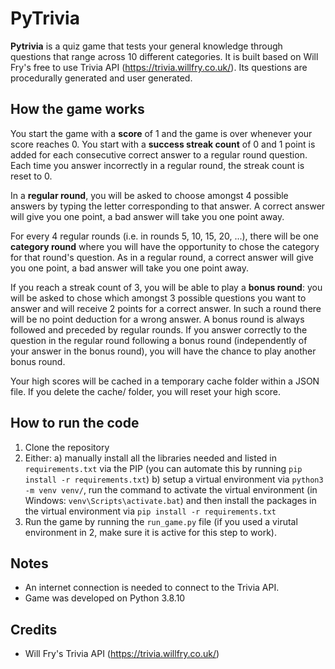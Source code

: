 # PyTrivia

**Pytrivia** is a quiz game that tests your general knowledge through questions that range across 10 different 
categories. It is built based on Will Fry's free to use Trivia API (https://trivia.willfry.co.uk/). Its questions are 
procedurally generated and user generated. 


## How the game works

You start the game with a **score** of 1 and the game is over whenever your score reaches 0. You start with a **success 
streak count** of 0 and 1 point is added for each consecutive correct answer to a regular round question. 
Each time you answer incorrectly in a regular round, the streak count is reset to 0. 

In a **regular round**, you will be asked to choose amongst 4 possible answers by typing the letter corresponding to that 
answer. A correct answer will give you one point, a bad answer will take you one point away.

For every 4 regular rounds (i.e. in rounds 5, 10, 15, 20, ...), there will be one **category round** where you will 
have the opportunity to chose the category for that round's question. As in a regular round, a correct answer will 
give you one point, a bad answer will take you one point away.

If you reach a streak count of 3, you will be able to play a **bonus round**: you will be asked to chose which amongst
3 possible questions you want to answer and will receive 2 points for a correct answer. In such a round there will be 
no point deduction for a wrong answer. A bonus round is always followed and preceded by regular rounds.
If you answer correctly to the question in the regular round following a bonus round (independently of your answer in the
bonus round), you will have the chance to play another bonus round.

Your high scores will be cached in a temporary cache folder within a JSON file. If you delete the cache/ folder, you 
will reset your high score. 


## How to run the code

1. Clone the repository
2. Either:
    a) manually install all the libraries needed and listed in ``requirements.txt`` via the PIP (you can automate 
    this by running ``pip install -r requirements.txt``) 
    b) setup a virtual environment via `python3 -m venv venv/`, run the command to activate the virtual environment
     (in Windows: `venv\Scripts\activate.bat`) and then install the packages in the virtual environment via 
     ``pip install -r requirements.txt``
3. Run the game by running the ``run_game.py`` file (if you used a virutal environment in 2, make sure it is active 
for this step to work).


## Notes

- An internet connection is needed to connect to the Trivia API.
- Game was developed on Python 3.8.10


## Credits

- Will Fry's Trivia API (https://trivia.willfry.co.uk/)
